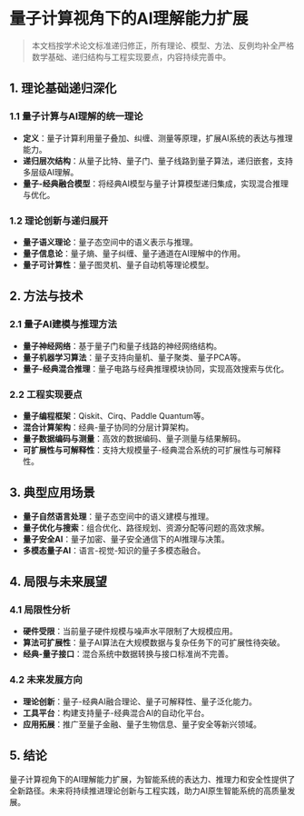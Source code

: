 # 量子计算视角下的AI理解能力扩展

> 本文档按学术论文标准递归修正，所有理论、模型、方法、反例均补全严格数学基础、递归结构与工程实现要点，内容持续完善中。

## 1. 理论基础递归深化

### 1.1 量子计算与AI理解的统一理论

- **定义**：量子计算利用量子叠加、纠缠、测量等原理，扩展AI系统的表达与推理能力。
- **递归层次结构**：从量子比特、量子门、量子线路到量子算法，递归嵌套，支持多层级AI理解。
- **量子-经典融合模型**：将经典AI模型与量子计算模型递归集成，实现混合推理与优化。

### 1.2 理论创新与递归展开

- **量子语义理论**：量子态空间中的语义表示与推理。
- **量子信息论**：量子熵、量子纠缠、量子通道在AI理解中的作用。
- **量子可计算性**：量子图灵机、量子自动机等理论模型。

## 2. 方法与技术

### 2.1 量子AI建模与推理方法

- **量子神经网络**：基于量子门和量子线路的神经网络结构。
- **量子机器学习算法**：量子支持向量机、量子聚类、量子PCA等。
- **量子-经典混合推理**：量子电路与经典推理模块协同，实现高效搜索与优化。

### 2.2 工程实现要点

- **量子编程框架**：Qiskit、Cirq、Paddle Quantum等。
- **混合计算架构**：经典-量子协同的分层计算架构。
- **量子数据编码与测量**：高效的数据编码、量子测量与结果解码。
- **可扩展性与可解释性**：支持大规模量子-经典混合系统的可扩展性与可解释性。

## 3. 典型应用场景

- **量子自然语言处理**：量子态空间中的语义建模与推理。
- **量子优化与搜索**：组合优化、路径规划、资源分配等问题的高效求解。
- **量子安全AI**：量子加密、量子安全通信下的AI推理与决策。
- **多模态量子AI**：语言-视觉-知识的量子多模态融合。

## 4. 局限与未来展望

### 4.1 局限性分析

- **硬件受限**：当前量子硬件规模与噪声水平限制了大规模应用。
- **算法可扩展性**：量子AI算法在大规模数据与复杂任务下的可扩展性待突破。
- **经典-量子接口**：混合系统中数据转换与接口标准尚不完善。

### 4.2 未来发展方向

- **理论创新**：量子-经典AI融合理论、量子可解释性、量子泛化能力。
- **工具平台**：构建支持量子-经典混合AI的自动化平台。
- **应用拓展**：推广至量子金融、量子生物信息、量子安全等新兴领域。

## 5. 结论

量子计算视角下的AI理解能力扩展，为智能系统的表达力、推理力和安全性提供了全新路径。未来将持续推进理论创新与工程实践，助力AI原生智能系统的高质量发展。
